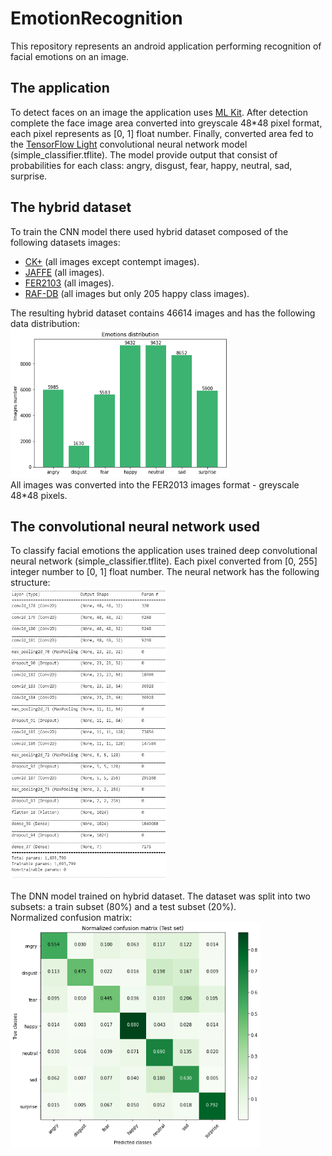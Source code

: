 # EmotionRecognition
This repository represents an android application performing recognition of facial emotions on an image.  

## The application
To detect faces on an image the application uses [ML Kit](https://developers.google.com/ml-kit).
After detection complete the face image area converted into greyscale 48*48 pixel format, each pixel represents as [0, 1] float number.
Finally, converted area fed to the [TensorFlow Light](https://www.tensorflow.org/lite/guide) convolutional neural network model (simple_classifier.tflite).
The model provide output that consist of probabilities for each class: angry, disgust, fear, happy, neutral, sad, surprise.  

## The hybrid dataset
To train the CNN model there used hybrid dataset composed of the following datasets images:
- [CK+](https://www.researchgate.net/publication/224165246_The_Extended_Cohn-Kanade_Dataset_CK_A_complete_dataset_for_action_unit_and_emotion-specified_expression) (all images except contempt images).  
- [JAFFE](https://zenodo.org/record/3451524#.XuHa20UzZPY) (all images).  
- [FER2103](https://www.kaggle.com/deadskull7/fer2013) (all images).  
- [RAF-DB](http://whdeng.cn/RAF/model1.html) (all images but only 205 happy class images).  

The resulting hybrid dataset contains 46614 images and has the following data distribution:  
<img src="/images/data_distribution.png"  width="350" height="238">  
All images was converted into the FER2013 images format - greyscale 48*48 pixels.  

## The convolutional neural network used
To classify facial emotions the application uses trained deep convolutional neural network (simple_classifier.tflite).
Each pixel converted from [0, 255] integer number to [0, 1] float number.
The neural network has the following structure:  
<img src="/images/dnn_structure.png"  width="250" height="468">  

The DNN model trained on hybrid dataset. The dataset was split into two subsets: a train subset (80%) and a test subset (20%).  
Normalized confusion matrix:  
<img src="/images/normalized_confusion_matrix.png"  width="400" height="360">  
